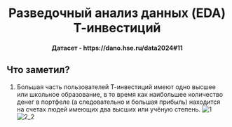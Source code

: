 <h1 align="center">
  <br>
  Разведочный анализ данных (EDA) Т-инвестиций
  <br>
</h1>

<h4 align="center">Датасет - https://dano.hse.ru/data2024#11</h4>


## Что заметил?
1. Большая часть пользователей Т-инвестиций имеют одно высшее или школьное образование, в то время как наибольшее количество денег в портфеле (а следовательно и большая прибыль) находится на счетах людей имеющих два высших или учёную степень.
![1](https://github.com/user-attachments/assets/168b8b55-d133-4f17-b741-4abc83cc6593)
![2_2](https://github.com/user-attachments/assets/4402c25d-60d5-4926-84d9-5175eea38fad)

